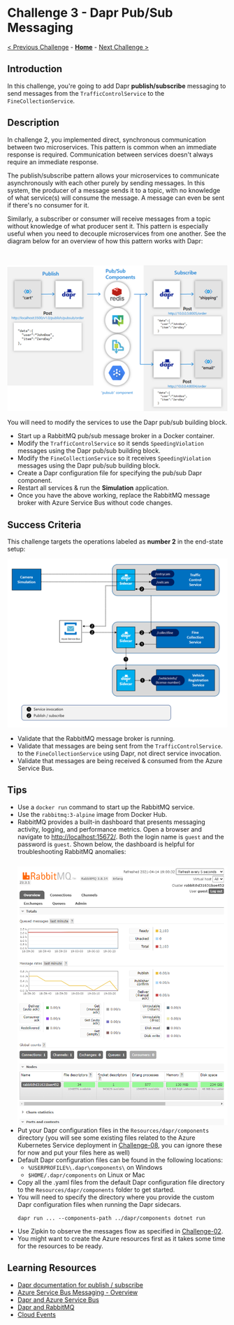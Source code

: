 # Challenge 3 - Dapr Pub/Sub Messaging

[< Previous Challenge](./Challenge-02.md) - **[Home](../README.md)** - [Next Challenge >](./Challenge-04.md)

## Introduction

In this challenge, you're going to add Dapr **publish/subscribe** messaging to send messages from the `TrafficControlService` to the `FineCollectionService`.

## Description

In challenge 2, you implemented direct, synchronous communication between two microservices. This pattern is common when an immediate response is required. Communication between services doesn't always require an immediate response.

The publish/subscribe pattern allows your microservices to communicate asynchronously with each other purely by sending messages. In this system, the producer of a message sends it to a topic, with no knowledge of what service(s) will consume the message. A message can even be sent if there's no consumer for it.

Similarly, a subscriber or consumer will receive messages from a topic without knowledge of what producer sent it. This pattern is especially useful when you need to decouple microservices from one another. See the diagram below for an overview of how this pattern works with Dapr:

<img src="../images/Challenge-03/pub-sub.png" style="zoom: 66%;padding-top: 50px;" />

You will need to modify the services to use the Dapr pub/sub building block.

- Start up a RabbitMQ pub/sub message broker in a Docker container.
- Modify the `TrafficControlService` so it sends `SpeedingViolation` messages using the Dapr pub/sub building block.
- Modify the `FineCollectionService` so it receives `SpeedingViolation` messages using the Dapr pub/sub building block.
- Create a Dapr configuration file for specifying the pub/sub Dapr component.
- Restart all services & run the **Simulation** application.
- Once you have the above working, replace the RabbitMQ message broker with Azure Service Bus without code changes.

## Success Criteria

This challenge targets the operations labeled as **number 2** in the end-state setup:

<img src="../images/Challenge-03/dapr-setup-assignment03.png" style="zoom: 67%;" />

- Validate that the RabbitMQ message broker is running.
- Validate that messages are being sent from the `TrafficControlService`. to the `FineCollectionService` using Dapr, not direct service invocation.
- Validate that messages are being received & consumed from the Azure Service Bus.

## Tips

- Use a `docker run` command to start up the RabbitMQ service.
- Use the `rabbitmq:3-alpine` image from Docker Hub.
- RabbitMQ provides a built-in dashboard that presents messaging activity, logging, and performance metrics. Open a browser and navigate to [http://localhost:15672/](http://localhost:15672/). Both the login name is `guest` and the password is `guest`. Shown below, the dashboard is helpful for troubleshooting RabbitMQ anomalies:
  <img src="../images/Challenge-03/rabbitmq-dashboard.png" style="padding-top: 25px;" />
- Put your Dapr configuration files in the `Resources/dapr/components` directory (you will see some existing files related to the Azure Kubernetes Service deployment in [Challenge-08](./Challenge-08.md), you can ignore these for now and put your files here as well)
- Default Dapr configuration files can be found in the following locations:
  - `%USERPROFILE%\.dapr\components\` on Windows
  - `$HOME/.dapr/components` on Linux or Mac
- Copy all the .yaml files from the default Dapr configuration file directory to the `Resources/dapr/components` folder to get started.
- You will need to specify the directory where you provide the custom Dapr configuration files when running the Dapr sidecars.
  ```shell
  dapr run ... --components-path ../dapr/components dotnet run
  ```
- Use Zipkin to observe the messages flow as specified in [Challenge-02](./Challenge-02#use-dapr-observability).
- You might want to create the Azure resources first as it takes some time for the resources to be ready.

## Learning Resources

- [Dapr documentation for publish / subscribe](https://github.com/dapr/docs)
- [Azure Service Bus Messaging - Overview](https://docs.microsoft.com/en-us/azure/service-bus-messaging/service-bus-messaging-overview)
- [Dapr and Azure Service Bus](https://docs.dapr.io/reference/components-reference/supported-pubsub/setup-azure-servicebus/)
- [Dapr and RabbitMQ](https://docs.dapr.io/reference/components-reference/supported-pubsub/setup-rabbitmq/)
- [Cloud Events](https://cloudevents.io/)

